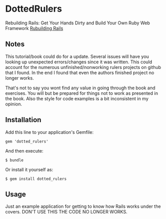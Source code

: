 # DottedRulers

  Rebuilding Rails: Get Your Hands Dirty and Build Your Own Ruby Web Framework
  [Rubuilding Rails](http://rebuilding-rails.com/)

## Notes
  This tutorial/book could do for a update.  Several issues will have you looking up unexpected errors/changes since it was written.
  This could account for the numerous unfinished/nonworking rulers projects on github that I found.
  In the end I found that even the authors finished project no longer works.

  That's not to say you wont find any value in going through the book and exercises.  You will but be prepared for things not to work as presented in the book.  Also the style for code examples is a bit inconsistent in my opinion.

## Installation

Add this line to your application's Gemfile:

    gem 'dotted_rulers'

And then execute:

    $ bundle

Or install it yourself as:

    $ gem install dotted_rulers

## Usage

  Just an example application for getting to know how Rails works under the covers.  DON'T USE THIS THE CODE NO LONGER WORKS.




